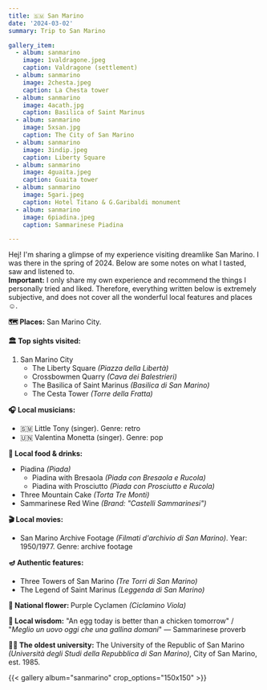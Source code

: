 ```yaml
---
title: 🇸🇲 San Marino
date: '2024-03-02'
summary: Trip to San Marino

gallery_item:
  - album: sanmarino
    image: 1valdragone.jpeg
    caption: Valdragone (settlement)
  - album: sanmarino
    image: 2chesta.jpeg
    caption: La Chesta tower
  - album: sanmarino
    image: 4acath.jpg
    caption: Basilica of Saint Marinus
  - album: sanmarino
    image: 5xsan.jpg
    caption: The City of San Marino
  - album: sanmarino
    image: 3indip.jpeg
    caption: Liberty Square
  - album: sanmarino
    image: 4guaita.jpeg
    caption: Guaita tower
  - album: sanmarino
    image: 5gari.jpeg
    caption: Hotel Titano & G.Garibaldi monument
  - album: sanmarino
    image: 6piadina.jpeg
    caption: Sammarinese Piadina

---
```

Hej! I'm sharing a glimpse of my experience visiting dreamlike San Marino. I was there in the spring of 2024. Below are some notes on what I tasted, saw and listened to.<br>
<b>Important:</b> I only share my own experience and recommend the things I personally tried and liked. Therefore, everything written below is extremely subjective, and does not cover all the wonderful local features and places ☺️.

<b>🗺 Places:</b> San Marino City.<br>

<b>🏛 Top sights visited: </b>
1. San Marino City
    - The Liberty Square <i>(Piazza della Libertà)</i>
    - Crossbowmen Quarry <i>(Cava dei Balestrieri)</i>
    - The Basilica of Saint Marinus <i>(Basilica di San Marino)</i>
    - The Cesta Tower <i>(Torre della Fratta)</i>


<b>🎧 Local musicians: </b>
- 🇸🇲 Little Tony (singer). Genre: retro
- 🇺🇳 Valentina Monetta (singer). Genre: pop


<b>🥘 Local food & drinks: </b>
- Piadina <i>(Piada)</i>
  - Piadina with Bresaola <i>(Piada con Bresaola e Rucola)</i>
  - Piadina with Prosciutto <i>(Piada con Prosciutto e Rucola)</i>
- Three Mountain Cake <i>(Torta Tre Monti)</i>
- Sammarinese Red Wine <i>(Brand: "Castelli Sammarinesi")</i>


<b>🎬 Local movies:</b>
- San Marino Archive Footage <i>(Filmati d'archivio di San Marino)</i>. Year: 1950/1977. Genre: archive footage


<b>🪔 Authentic features:</b>
- Three Towers of San Marino <i>(Tre Torri di San Marino)</i>
- The Legend of Saint Marinus <i>(Leggenda di San Marino)</i>


<b>💐 National flower: </b> Purple Cyclamen <i>(Ciclamino Viola)</i>


<b>🦉 Local wisdom:</b> "An egg today is better than a chicken tomorrow"  / "<i>Meglio un uovo oggi che una gallina domani</i>" — Sammarinese proverb


<b>👨‍🎓 The oldest university:</b> The University of the Republic of San Marino <i>(Università degli Studi della Repubblica di San Marino)</i>, City of San Marino, est. 1985. 

{{< gallery album="sanmarino" crop_options="150x150" >}}
   

